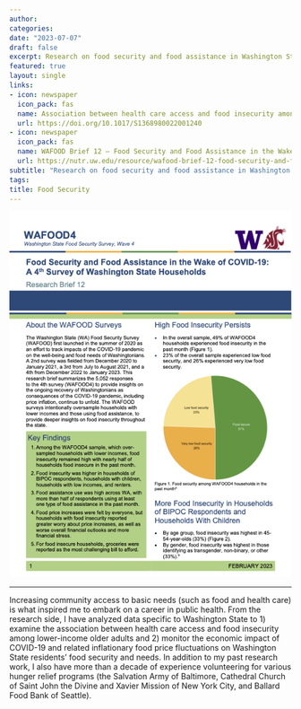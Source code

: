 ```yaml
---
author:
categories:
date: "2023-07-07"
draft: false
excerpt: Research on food security and food assistance in Washington State
featured: true
layout: single
links:
- icon: newspaper
  icon_pack: fas
  name: Association between health care access and food insecurity among lower-income older adults with multiple chronic conditions in Washington State, USA
  url: https://doi.org/10.1017/S1368980022001240
- icon: newspaper
  icon_pack: fas
  name: WAFOOD Brief 12 – Food Security and Food Assistance in the Wake of COVID-19: A 4th Survey of Washington State Households
  url: https://nutr.uw.edu/resource/wafood-brief-12-food-security-and-food-assistance-in-the-wake-of-covid-19-a-4th-survey-of-washington-state-households/
subtitle: "Research on food security and food assistance in Washington State"
tags:
title: Food Security
---
```


![WAFOOD Brief 12](featured.png)

---


Increasing community access to basic needs (such as food and health care) is what inspired me to embark on a career in public health. From the research side, I have analyzed data specific to Washington State to 1) examine the association between health care access and food insecurity among lower-income older adults and 2) monitor the economic impact of COVID-19 and related inflationary food price fluctuations on Washington State residents’ food security and needs. In addition to my past research work, I also have more than a decade of experience volunteering for various hunger relief programs (the Salvation Army of Baltimore, Cathedral Church of Saint John the Divine and Xavier Mission of New York City, and Ballard Food Bank of Seattle).

